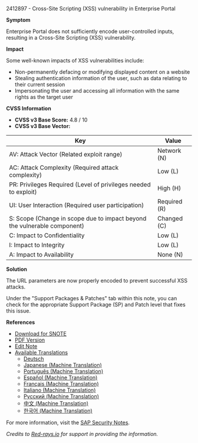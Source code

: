 2412897 - Cross-Site Scripting (XSS) vulnerability in Enterprise Portal

**Symptom**

Enterprise Portal does not sufficiently encode user-controlled inputs, resulting in a Cross-Site Scripting (XSS) vulnerability.

**Impact**

Some well-known impacts of XSS vulnerabilities include:

- Non-permanently defacing or modifying displayed content on a website
- Stealing authentication information of the user, such as data relating to their current session
- Impersonating the user and accessing all information with the same rights as the target user

**CVSS Information**

- **CVSS v3 Base Score:** 4.8 / 10
- **CVSS v3 Base Vector:**

| Key                                                                                     | Value                     |
|-----------------------------------------------------------------------------------------|---------------------------|
| AV: Attack Vector (Related exploit range)                                              | Network (N)               |
| AC: Attack Complexity (Required attack complexity)                                    | Low (L)                   |
| PR: Privileges Required (Level of privileges needed to exploit)                       | High (H)                  |
| UI: User Interaction (Required user participation)                                   | Required (R)              |
| S: Scope (Change in scope due to impact beyond the vulnerable component)             | Changed (C)               |
| C: Impact to Confidentiality                                                           | Low (L)                   |
| I: Impact to Integrity                                                                 | Low (L)                   |
| A: Impact to Availability                                                              | None (N)                  |

**Solution**

The URL parameters are now properly encoded to prevent successful XSS attacks.

Under the "Support Packages & Patches" tab within this note, you can check for the appropriate Support Package (SP) and Patch level that fixes this issue.

**References**

- [Download for SNOTE](https://notesdownloads.sap.com/note/0040000018753282017)
- [PDF Version](https://userapps.support.sap.com/sap/support/sfm/notes/print/0002412897?language=en-US&token=6BABC39A944F1AFB45EFB7D57FC1EBA5)
- [Edit Note](https://me.sap.com/sap/support/notes/edit/0002412897)
- [Available Translations](https://me.sap.com/notes/0002412897/D)  
  - [Deutsch](https://me.sap.com/notes/0002412897/D)
  - [Japanese (Machine Translation)](https://me.sap.com/notes/0002412897/J)
  - [Português (Machine Translation)](https://me.sap.com/notes/0002412897/P)
  - [Español (Machine Translation)](https://me.sap.com/notes/0002412897/S)
  - [Français (Machine Translation)](https://me.sap.com/notes/0002412897/F)
  - [Italiano (Machine Translation)](https://me.sap.com/notes/0002412897/I)
  - [Русский (Machine Translation)](https://me.sap.com/notes/0002412897/R)
  - [中文 (Machine Translation)](https://me.sap.com/notes/0002412897/1)
  - [한국어 (Machine Translation)](https://me.sap.com/notes/0002412897/3)

For more information, visit the [SAP Security Notes](https://me.sap.com/securitynotes).

*Credits to [Red-rays.io](https://redrays.io) for support in providing the information.*